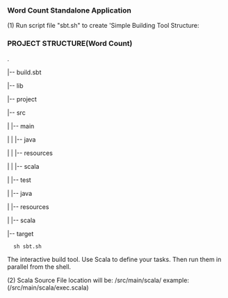 ### Word Count Standalone Application
(1) Run script file "sbt.sh" to create 'Simple Building Tool Structure:
### PROJECT STRUCTURE(Word Count)

.

|-- build.sbt

|-- lib

|-- project

|-- src

|       |-- main

|       |       |-- java

|       |       |-- resources

|       |       |-- scala

|       |-- test

|               |-- java

|               |-- resources

|               |-- scala

|-- target
      
      sh sbt.sh
The interactive build tool. Use Scala to define your tasks. Then run them in parallel from the shell. 

(2) Scala Source File location will be:
      /src/main/scala/<FILE>  example: (/src/main/scala/exec.scala)


         

